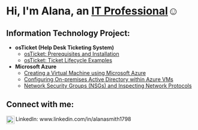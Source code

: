 <h1>Hi, I'm Alana, an <a href="https://linkedin.com/in/Josh">IT Professional</a>☺</h1>

<h2>Information Technology Project:</h2>

- <b>osTicket (Help Desk Ticketing System)</b>
  - [osTicket: Prerequisites and Installation](https://github.com/AlanaRSmith/osticket-prereqs)
  - [osTicket: Ticket Lifecycle Examples](https://github.com/AlanaRSmith/post-install-ticket-lifecycle)
- <b>Microsoft Azure</b>
  - [Creating a Virtual Machine using Microsoft Azure](https://github.com/DariusJ122/creating-vm)
  - [Configuring On-premises Active Directory within Azure VMs](https://github.com/AlanaRSmith/creating-ad)
  - [Network Security Groups (NSGs) and Inspecting Network Protocols](https://github.com/AlanaRSmith/azure-network-protocols)
<h2>Connect with me:</h2>

<img align="left" alt="Darius | LinkedIn" width="22px" src="https://cdn.jsdelivr.net/npm/simple-icons@v3/icons/linkedin.svg" />
LinkedIn: www.linkedin.com/in/alanasmith1798
